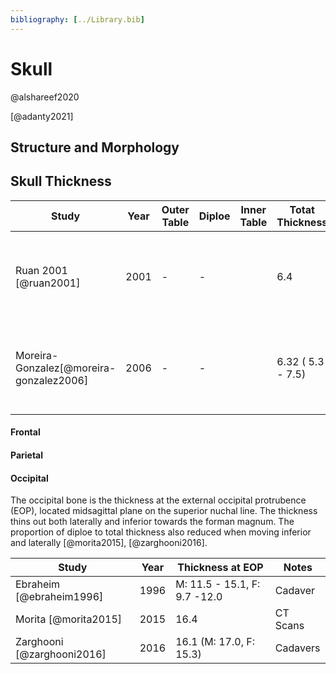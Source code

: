 ```yaml
---
bibliography: [../Library.bib]
---
```


# Skull

@alshareef2020 

[@adanty2021]

## Structure and Morphology

## Skull Thickness

| Study                                   | Year | Outer Table | Diploe | Inner Table | Totat Thickness   | Notes                                                            |
|-----------------------------------------|------|-------------|--------|-------------|-------------------|------------------------------------------------------------------|
| Ruan 2001 [@ruan2001]                   | 2001 | -           | -      |             | 6.4               | Median thickness, separate thickness given in paper (Ultrasound) |
| Moreira-Gonzalez[@moreira-gonzalez2006] | 2006 | -           | -      |             | 6.32 ( 5.3 - 7.5) | Thickest region different in males and females (Dried bones)     |


#### Frontal


 
#### Parietal

#### Occipital

The occipital bone is the thickness at the external occipital protrubence (EOP), located midsagittal plane on the superior nuchal line. The thickness thins out both laterally and inferior towards the forman magnum. The proportion of diploe to total thickness also reduced when moving inferior and laterally [@morita2015], [@zarghooni2016].

| Study                      | Year | Thickness at EOP             | Notes    |
|----------------------------|------|------------------------------|----------|
| Ebraheim [@ebraheim1996]   | 1996 | M: 11.5 - 15.1, F: 9.7 -12.0 | Cadaver  |
| Morita [@morita2015]       | 2015 | 16.4                         | CT Scans |
| Zarghooni [@zarghooni2016] | 2016 | 16.1 (M: 17.0, F: 15.3)      | Cadavers |
